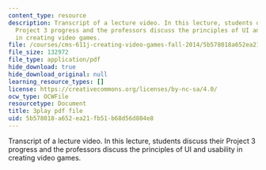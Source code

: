 ```yaml
---
content_type: resource
description: Transcript of a lecture video. In this lecture, students discuss their
  Project 3 progress and the professors discuss the principles of UI and usability
  in creating video games.
file: /courses/cms-611j-creating-video-games-fall-2014/5b578018a652ea21fb51b68d56d804e8_-SHXUwpVgXU.pdf
file_size: 132972
file_type: application/pdf
hide_download: true
hide_download_original: null
learning_resource_types: []
license: https://creativecommons.org/licenses/by-nc-sa/4.0/
ocw_type: OCWFile
resourcetype: Document
title: 3play pdf file
uid: 5b578018-a652-ea21-fb51-b68d56d804e8
---
```

Transcript of a lecture video. In this lecture, students discuss their Project 3 progress and the professors discuss the principles of UI and usability in creating video games.